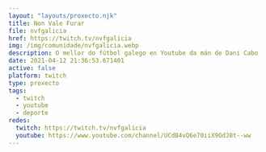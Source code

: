 ```yaml
---
layout: "layouts/proxecto.njk"
title: Non Vale Furar
file: nvfgalicia
href: https://twitch.tv/nvfgalicia
img: /img/comunidade/nvfgalicia.webp
description: O mellor do fútbol galego en Youtube da mán de Dani Cabo
date: 2021-04-12 21:36:53.671401
active: false
platform: twitch
type: proxecto
tags:
  - twitch
  - youtube
  - deporte
redes:
  twitch: https://twitch.tv/nvfgalicia
  youtube: https://www.youtube.com/channel/UCdB4vQ6e70iiX9OdJ8t--ww
---
```

